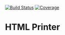 [![Build Status](https://travis-ci.org/qcoumes/htmlprint.svg?branch=master)](https://travis-ci.org/qcoumes/htmlprint)
[![Coverage](https://coveralls.io/repos/github/qcoumes/htmlprint/badge.svg?branch=master&service=github)](https://coveralls.io/github/qcoumes/htmlprint?branch=master)

# HTML Printer
